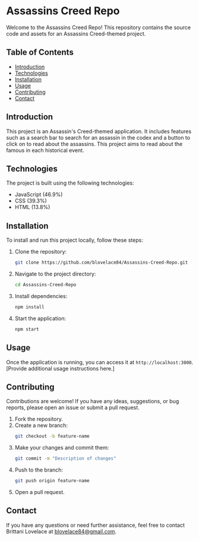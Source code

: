 # Assassins Creed Repo

Welcome to the Assassins Creed Repo! This repository contains the source code and assets for an Assassins Creed-themed project.

## Table of Contents

- [Introduction](#introduction)
- [Technologies](#technologies)
- [Installation](#installation)
- [Usage](#usage)
- [Contributing](#contributing)
- [Contact](#contact)

## Introduction

This project is an Assassin's Creed-themed application. It includes features such as a search bar to search for an assassin in the codex and a button to click on to read about the assassins. This project aims to read about the famous in each historical event.

## Technologies

The project is built using the following technologies:

- JavaScript (46.9%)
- CSS (39.3%)
- HTML (13.8%)

## Installation

To install and run this project locally, follow these steps:

1. Clone the repository:
    ```bash
    git clone https://github.com/blovelace84/Assassins-Creed-Repo.git
    ```

2. Navigate to the project directory:
    ```bash
    cd Assassins-Creed-Repo
    ```

3. Install dependencies:
    ```bash
    npm install
    ```

4. Start the application:
    ```bash
    npm start
    ```

## Usage

Once the application is running, you can access it at `http://localhost:3000`. [Provide additional usage instructions here.]

## Contributing

Contributions are welcome! If you have any ideas, suggestions, or bug reports, please open an issue or submit a pull request.

1. Fork the repository.
2. Create a new branch:
    ```bash
    git checkout -b feature-name
    ```
3. Make your changes and commit them:
    ```bash
    git commit -m "Description of changes"
    ```
4. Push to the branch:
    ```bash
    git push origin feature-name
    ```
5. Open a pull request.

## Contact

If you have any questions or need further assistance, feel free to contact Brittani Lovelace at blovelace84@gmail.com.

